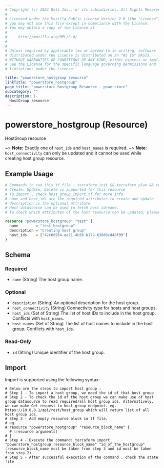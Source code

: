 ```yaml
---
# Copyright (c) 2023 Dell Inc., or its subsidiaries. All Rights Reserved.
# 
# Licensed under the Mozilla Public License Version 2.0 (the "License");
# you may not use this file except in compliance with the License.
# You may obtain a copy of the License at
# 
#     http://mozilla.org/MPL/2.0/
# 
# 
# Unless required by applicable law or agreed to in writing, software
# distributed under the License is distributed on an "AS IS" BASIS,
# WITHOUT WARRANTIES OR CONDITIONS OF ANY KIND, either express or implied.
# See the License for the specific language governing permissions and
# limitations under the License.

title: "powerstore_hostgroup resource"
linkTitle: "powerstore_hostgroup"
page_title: "powerstore_hostgroup Resource - powerstore"
subcategory: ""
description: |-
  HostGroup resource
---
```


# powerstore_hostgroup (Resource)

HostGroup resource

~> **Note:** Exactly one of `host_ids` and `host_names` is required.
~> **Note:** `host_connectivity` can only be updated and it cannot be used while creating host group resource.

## Example Usage

```terraform
# Commands to run this tf file : terraform init && terraform plan && terraform apply
# Create, Update, Delete is supported for this resource
# To import , check host_group_import.tf for more info
# name and host_ids are the required attributes to create and update
# description is the optional attribute
# Host datasource can be used to fetch host id/name.
# To check which attributes of the host resource can be updated, please refer Product Guide in the documentation

resource "powerstore_hostgroup" "test" {
  name        = "test_hostgroup"
  description = "Creating host group"
  host_ids    = ["42c60954-ea71-4b50-b172-63880cd48f99"]
}
```

<!-- schema generated by tfplugindocs -->
## Schema

### Required

- `name` (String) The host group name.

### Optional

- `description` (String) An optional description for the host group.
- `host_connectivity` (String) Connectivity type for hosts and host groups.
- `host_ids` (Set of String) The list of host IDs to include in the host group. Conflicts with `host_names`.
- `host_names` (Set of String) The list of host names to include in the host group. Conflicts with `host_ids`.

### Read-Only

- `id` (String) Unique identifier of the host group.

## Import

Import is supported using the following syntax:

```shell
# Below are the steps to import host group :
# Step 1 - To import a host group, we need the id of that host group
# Step 2 - To check the id of the host group we can make use of host group datasource to read required/all host group ids. Alternatively, we can make Get request to host group endpoint. eg. https://10.0.0.1/api/rest/host_group which will return list of all host group ids.
# Step 3 - Add empty resource block in tf file.
# eg.
# resource "powerstore_hostgroup" "resource_block_name" {
  # (resource arguments)
# }
# Step 4 - Execute the command: terraform import "powerstore_hostgroup.resource_block_name" "id_of_the_hostgroup" (resource_block_name must be taken from step 3 and id must be taken from step 2)
# Step 5 - After successful execution of the command , check the state file
``` 